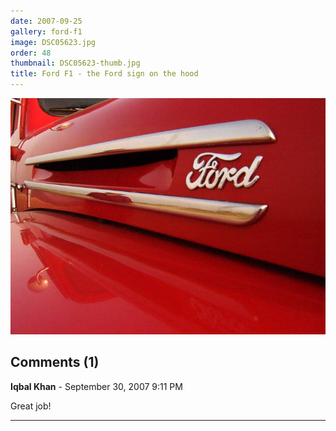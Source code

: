 ```yaml
---
date: 2007-09-25
gallery: ford-f1
image: DSC05623.jpg
order: 48
thumbnail: DSC05623-thumb.jpg
title: Ford F1 - the Ford sign on the hood
---
```


![Ford F1 - the Ford sign on the hood](./DSC05623.jpg)

<div id="comments">

## Comments (1)

**Iqbal Khan** - September 30, 2007  9:11 PM

Great job!

---

</div>